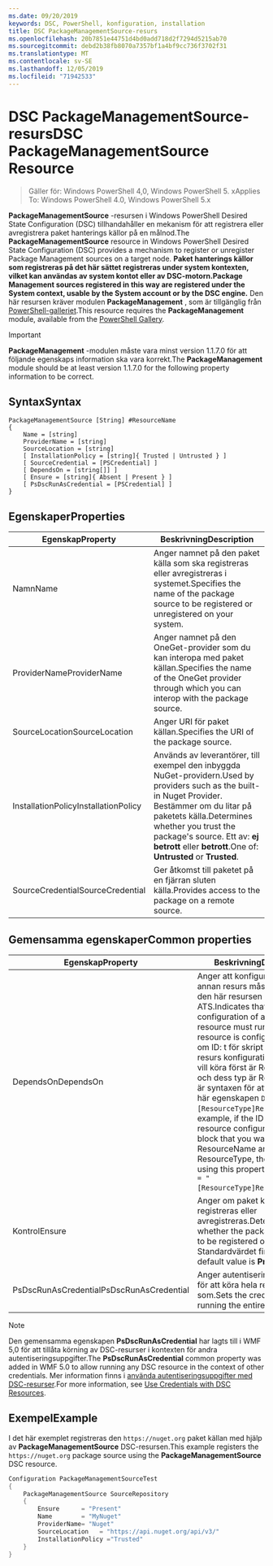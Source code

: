 ```yaml
---
ms.date: 09/20/2019
keywords: DSC, PowerShell, konfiguration, installation
title: DSC PackageManagementSource-resurs
ms.openlocfilehash: 20b7851e44751d4bd0add718d2f7294d5215ab70
ms.sourcegitcommit: debd2b38fb8070a7357bf1a4bf9cc736f3702f31
ms.translationtype: MT
ms.contentlocale: sv-SE
ms.lasthandoff: 12/05/2019
ms.locfileid: "71942533"
---
```

# <a name="dsc-packagemanagementsource-resource"></a><span data-ttu-id="71642-103">DSC PackageManagementSource-resurs</span><span class="sxs-lookup"><span data-stu-id="71642-103">DSC PackageManagementSource Resource</span></span>

> <span data-ttu-id="71642-104">Gäller för: Windows PowerShell 4,0, Windows PowerShell 5. x</span><span class="sxs-lookup"><span data-stu-id="71642-104">Applies To: Windows PowerShell 4.0, Windows PowerShell 5.x</span></span>

<span data-ttu-id="71642-105">**PackageManagementSource** -resursen i Windows PowerShell Desired State Configuration (DSC) tillhandahåller en mekanism för att registrera eller avregistrera paket hanterings källor på en målnod.</span><span class="sxs-lookup"><span data-stu-id="71642-105">The **PackageManagementSource** resource in Windows PowerShell Desired State Configuration (DSC) provides a mechanism to register or unregister Package Management sources on a target node.</span></span>
<span data-ttu-id="71642-106">**Paket hanterings källor som registreras på det här sättet registreras under system kontexten, vilket kan användas av system kontot eller av DSC-motorn.**</span><span class="sxs-lookup"><span data-stu-id="71642-106">**Package Management sources registered in this way are registered under the System context, usable by the System account or by the DSC engine.**</span></span> <span data-ttu-id="71642-107">Den här resursen kräver modulen **PackageManagement** , som är tillgänglig från [PowerShell-galleriet](https://PowerShellGallery.com).</span><span class="sxs-lookup"><span data-stu-id="71642-107">This resource requires the **PackageManagement** module, available from the [PowerShell Gallery](https://PowerShellGallery.com).</span></span>

> [!IMPORTANT]
> <span data-ttu-id="71642-108">**PackageManagement** -modulen måste vara minst version 1.1.7.0 för att följande egenskaps information ska vara korrekt.</span><span class="sxs-lookup"><span data-stu-id="71642-108">The **PackageManagement** module should be at least version 1.1.7.0 for the following property information to be correct.</span></span>

## <a name="syntax"></a><span data-ttu-id="71642-109">Syntax</span><span class="sxs-lookup"><span data-stu-id="71642-109">Syntax</span></span>

```Syntax
PackageManagementSource [String] #ResourceName
{
    Name = [string]
    ProviderName = [string]
    SourceLocation = [string]
    [ InstallationPolicy = [string]{ Trusted | Untrusted } ]
    [ SourceCredential = [PSCredential] ]
    [ DependsOn = [string[]] ]
    [ Ensure = [string]{ Absent | Present } ]
    [ PsDscRunAsCredential = [PSCredential] ]
}
```

## <a name="properties"></a><span data-ttu-id="71642-110">Egenskaper</span><span class="sxs-lookup"><span data-stu-id="71642-110">Properties</span></span>

|<span data-ttu-id="71642-111">Egenskap</span><span class="sxs-lookup"><span data-stu-id="71642-111">Property</span></span> |<span data-ttu-id="71642-112">Beskrivning</span><span class="sxs-lookup"><span data-stu-id="71642-112">Description</span></span> |
|---|---|
|<span data-ttu-id="71642-113">Namn</span><span class="sxs-lookup"><span data-stu-id="71642-113">Name</span></span> |<span data-ttu-id="71642-114">Anger namnet på den paket källa som ska registreras eller avregistreras i systemet.</span><span class="sxs-lookup"><span data-stu-id="71642-114">Specifies the name of the package source to be registered or unregistered on your system.</span></span> |
|<span data-ttu-id="71642-115">ProviderName</span><span class="sxs-lookup"><span data-stu-id="71642-115">ProviderName</span></span> |<span data-ttu-id="71642-116">Anger namnet på den OneGet-provider som du kan interopa med paket källan.</span><span class="sxs-lookup"><span data-stu-id="71642-116">Specifies the name of the OneGet provider through which you can interop with the package source.</span></span> |
|<span data-ttu-id="71642-117">SourceLocation</span><span class="sxs-lookup"><span data-stu-id="71642-117">SourceLocation</span></span> |<span data-ttu-id="71642-118">Anger URI för paket källan.</span><span class="sxs-lookup"><span data-stu-id="71642-118">Specifies the URI of the package source.</span></span> |
|<span data-ttu-id="71642-119">InstallationPolicy</span><span class="sxs-lookup"><span data-stu-id="71642-119">InstallationPolicy</span></span> |<span data-ttu-id="71642-120">Används av leverantörer, till exempel den inbyggda NuGet-providern.</span><span class="sxs-lookup"><span data-stu-id="71642-120">Used by providers such as the built-in Nuget Provider.</span></span> <span data-ttu-id="71642-121">Bestämmer om du litar på paketets källa.</span><span class="sxs-lookup"><span data-stu-id="71642-121">Determines whether you trust the package's source.</span></span> <span data-ttu-id="71642-122">Ett av: **ej betrott** eller **betrott**.</span><span class="sxs-lookup"><span data-stu-id="71642-122">One of: **Untrusted** or **Trusted**.</span></span> |
|<span data-ttu-id="71642-123">SourceCredential</span><span class="sxs-lookup"><span data-stu-id="71642-123">SourceCredential</span></span> |<span data-ttu-id="71642-124">Ger åtkomst till paketet på en fjärran sluten källa.</span><span class="sxs-lookup"><span data-stu-id="71642-124">Provides access to the package on a remote source.</span></span> |

## <a name="common-properties"></a><span data-ttu-id="71642-125">Gemensamma egenskaper</span><span class="sxs-lookup"><span data-stu-id="71642-125">Common properties</span></span>

|<span data-ttu-id="71642-126">Egenskap</span><span class="sxs-lookup"><span data-stu-id="71642-126">Property</span></span> |<span data-ttu-id="71642-127">Beskrivning</span><span class="sxs-lookup"><span data-stu-id="71642-127">Description</span></span> |
|---|---|
|<span data-ttu-id="71642-128">DependsOn</span><span class="sxs-lookup"><span data-stu-id="71642-128">DependsOn</span></span> |<span data-ttu-id="71642-129">Anger att konfigurationen av en annan resurs måste köras innan den här resursen har kon figurer ATS.</span><span class="sxs-lookup"><span data-stu-id="71642-129">Indicates that the configuration of another resource must run before this resource is configured.</span></span> <span data-ttu-id="71642-130">Exempel: om ID: t för skript blocket för resurs konfigurationen som du vill köra först är ResourceName och dess typ är ResourceType, är syntaxen för att använda den här egenskapen `DependsOn = "[ResourceType]ResourceName"`.</span><span class="sxs-lookup"><span data-stu-id="71642-130">For example, if the ID of the resource configuration script block that you want to run first is ResourceName and its type is ResourceType, the syntax for using this property is `DependsOn = "[ResourceType]ResourceName"`.</span></span> |
|<span data-ttu-id="71642-131">Kontrol</span><span class="sxs-lookup"><span data-stu-id="71642-131">Ensure</span></span> |<span data-ttu-id="71642-132">Anger om paket källan ska registreras eller avregistreras.</span><span class="sxs-lookup"><span data-stu-id="71642-132">Determines whether the package source is to be registered or unregistered.</span></span> <span data-ttu-id="71642-133">Standardvärdet finns **.**</span><span class="sxs-lookup"><span data-stu-id="71642-133">The default value is **Present**.</span></span> |
|<span data-ttu-id="71642-134">PsDscRunAsCredential</span><span class="sxs-lookup"><span data-stu-id="71642-134">PsDscRunAsCredential</span></span> |<span data-ttu-id="71642-135">Anger autentiseringsuppgifter för att köra hela resursen som.</span><span class="sxs-lookup"><span data-stu-id="71642-135">Sets the credential for running the entire resource as.</span></span> |

> [!NOTE]
> <span data-ttu-id="71642-136">Den gemensamma egenskapen **PsDscRunAsCredential** har lagts till i WMF 5,0 för att tillåta körning av DSC-resurser i kontexten för andra autentiseringsuppgifter.</span><span class="sxs-lookup"><span data-stu-id="71642-136">The **PsDscRunAsCredential** common property was added in WMF 5.0 to allow running any DSC resource in the context of other credentials.</span></span> <span data-ttu-id="71642-137">Mer information finns i [använda autentiseringsuppgifter med DSC-resurser](../../../configurations/runasuser.md).</span><span class="sxs-lookup"><span data-stu-id="71642-137">For more information, see [Use Credentials with DSC Resources](../../../configurations/runasuser.md).</span></span>

## <a name="example"></a><span data-ttu-id="71642-138">Exempel</span><span class="sxs-lookup"><span data-stu-id="71642-138">Example</span></span>

<span data-ttu-id="71642-139">I det här exemplet registreras den `https://nuget.org` paket källan med hjälp av **PackageManagementSource** DSC-resursen.</span><span class="sxs-lookup"><span data-stu-id="71642-139">This example registers the `https://nuget.org` package source using the **PackageManagementSource** DSC resource.</span></span>

```powershell
Configuration PackageManagementSourceTest
{
    PackageManagementSource SourceRepository
    {
        Ensure      = "Present"
        Name        = "MyNuget"
        ProviderName= "Nuget"
        SourceLocation   = "https://api.nuget.org/api/v3/"
        InstallationPolicy ="Trusted"
    }
}
```